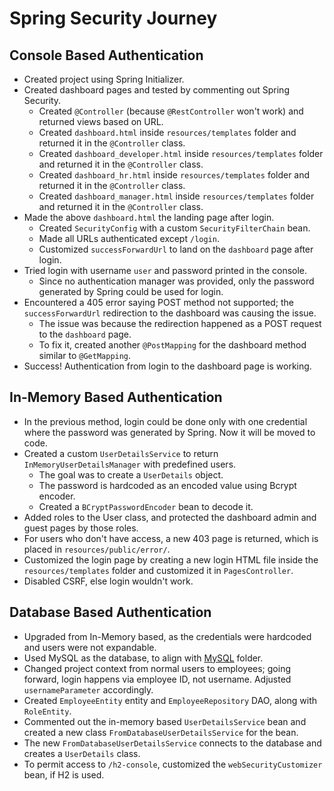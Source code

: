 # Spring Security Journey

## Console Based Authentication

- Created project using Spring Initializer.
- Created dashboard pages and tested by commenting out Spring Security.
  - Created `@Controller` (because `@RestController` won't work) and returned views based on URL.
  - Created `dashboard.html` inside `resources/templates` folder and returned it in the `@Controller` class.
  - Created `dashboard_developer.html` inside `resources/templates` folder and returned it in the `@Controller` class.
  - Created `dashboard_hr.html` inside `resources/templates` folder and returned it in the `@Controller` class.
  - Created `dashboard_manager.html` inside `resources/templates` folder and returned it in the `@Controller` class.
- Made the above `dashboard.html` the landing page after login.
  - Created `SecurityConfig` with a custom `SecurityFilterChain` bean.
  - Made all URLs authenticated except `/login`.
  - Customized `successForwardUrl` to land on the `dashboard` page after login.
- Tried login with username `user` and password printed in the console.
  - Since no authentication manager was provided, only the password generated by Spring could be used for login.
- Encountered a 405 error saying POST method not supported; the `successForwardUrl` redirection to the dashboard was causing the issue.
  - The issue was because the redirection happened as a POST request to the `dashboard` page.
  - To fix it, created another `@PostMapping` for the dashboard method similar to `@GetMapping`.
- Success! Authentication from login to the dashboard page is working.

## In-Memory Based Authentication

- In the previous method, login could be done only with one credential where the password was generated by Spring. Now it will be moved to code.
- Created a custom `UserDetailsService` to return `InMemoryUserDetailsManager` with predefined users.
  - The goal was to create a `UserDetails` object.
  - The password is hardcoded as an encoded value using Bcrypt encoder.
  - Created a `BCryptPasswordEncoder` bean to decode it.
- Added roles to the User class, and protected the dashboard admin and guest pages by those roles.
- For users who don't have access, a new 403 page is returned, which is placed in `resources/public/error/`.
- Customized the login page by creating a new login HTML file inside the `resources/templates` folder and customized it in `PagesController`.
- Disabled CSRF, else login wouldn't work.

## Database Based Authentication

- Upgraded from In-Memory based, as the credentials were hardcoded and users were not expandable.
- Used MySQL as the database, to align with [MySQL](../../MySQL) folder.
- Changed project context from normal users to employees; going forward, login happens via employee ID, not username. Adjusted `usernameParameter` accordingly.
- Created `EmployeeEntity` entity and `EmployeeRepository` DAO, along with `RoleEntity`. 
- Commented out the in-memory based `UserDetailsService` bean and created a new class `FromDatabaseUserDetailsService` for the bean.
- The new `FromDatabaseUserDetailsService` connects to the database and creates a `UserDetails` class.
- To permit access to `/h2-console`, customized the `webSecurityCustomizer` bean, if H2 is used.
